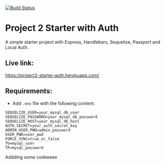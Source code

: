 [![Build Status](https://travis-ci.com/alperg/project2-starter-auth.svg?branch=master)](https://travis-ci.com/alperg/project2-starter-auth)

# Project 2 Starter with Auth

A simple starter project with Express, Handlebars, Sequelize, Passport and Local Auth.

## Live link:
https://project2-starter-auth.herokuapp.com/

## Requirements:

* Add `.env` file with the following content:

```
SEQUELIZE_USER=your_mysql_db_user
SEQUELIZE_PASSWORD=your_mysql_db_password
SEQUELIZE_HOST=your_mysql_db_host
AUTH_SECRET=your_auth_secret_key
ADMIN_USER_PWD=admin_password
USER_PWD=user_pwd
FORCE_SYNC=true_or_false
TU=mysql_user
TP=mysql_password
```
Addding some codeeeee
